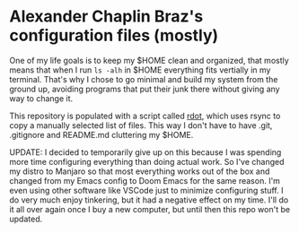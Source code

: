 # Alexander Chaplin Braz's configuration files (mostly)

One of my life goals is to keep my $HOME clean and organized, that mostly means
that when I run `ls -alh` in $HOME everything fits vertially in my terminal.
That's why I chose to go minimal and build my system from the ground up,
avoiding programs that put their junk there without giving any way to change it.

This repository is populated with a script called
[rdot](https://github.com/AlexChaplinBraz/minor-scripts/blob/master/rdot),
which uses rsync to copy a manually selected list of files.
This way I don't have to have .git, .gitignore and README.md
cluttering my $HOME.

UPDATE: I decided to temporarily give up on this because I was spending more
time configuring everything than doing actual work. So I've changed my distro
to Manjaro so that most everything works out of the box and changed from my
Emacs config to Doom Emacs for the same reason. I'm even using other software
like VSCode just to minimize configuring stuff. I do very much enjoy tinkering,
but it had a negative effect on my time. I'll do it all over again once I buy
a new computer, but until then this repo won't be updated.
